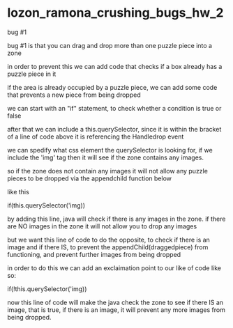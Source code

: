 # lozon_ramona_crushing_bugs_hw_2
 
bug #1

bug #1 is that you can drag and drop more than one puzzle piece into a zone

in order to prevent this we can add code that checks if a box already has a puzzle piece in it

if the area is already occupied by a puzzle piece, we can add some code that prevents a new piece from being dropped

we can start with an "if" statement, to check whether a condition is true or false 

after that we can include a this.querySelector, since it is within the bracket of a line of code above it is referencing the Handledrop event

we can spedify what css element the querySelector is looking for, if we include the 'img' tag then it will see if the zone contains any images.

so if the zone does not contain any images it will not allow any puzzle pieces to be dropped via the appendchild function below

like this

if(this.querySelector('img))

by adding this line, java will check if there is any images in the zone. if there are NO images in the zone it will not allow you to drop any images

but we want this line of code to do the opposite, to check if there is an image and if there IS, to prevent the appendChild(draggedpiece) from functioning, and prevent further images from being dropped

in order to do this we can add an exclaimation point to our like of code like so:

if(!this.querySelector('img))

now this line of code will make the java check the zone to see if there IS an image, that is true, if there is an image, it will prevent any more images from being dropped.